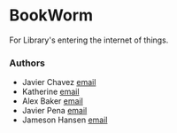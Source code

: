 # BookWorm
For Library's entering the internet of things.

### Authors
  * Javier Chavez [email](mailto:javierc@cs.unm.edu)
  * Katherine [email](mailto:ksiv@unm.edu)
  * Alex Baker [email](mailto:alexebaker@unm.edu)
  * Javier Pena [email](mailto:jpena50@unm.edu)
  * Jameson Hansen [email](mailto:jphansen@unm.edu)
